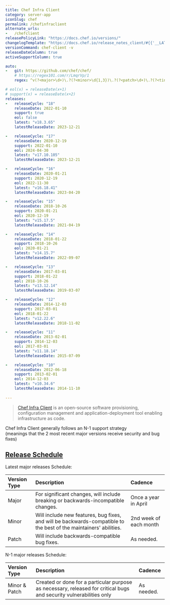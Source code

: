 ```yaml
---
title: Chef Infra Client
category: server-app
iconSlug: chef
permalink: /chefinfraclient
alternate_urls:
-   /chefclient
releasePolicyLink: "https://docs.chef.io/versions/"
changelogTemplate: "https://docs.chef.io/release_notes_client/#{{'__LATEST__'|replace:'v',''}}/"
versionCommand: chef-client -v
releaseDateColumn: true
activeSupportColumn: true

auto:
-   git: https://github.com/chef/chef/
    # https://regex101.com/r/LmqrVp/1
    regex: ^v(?<major>\d+)\.?(?<minor>\d{1,3})\.?(?<patch>\d+)\.?(?<tiny>\d+)?$

# eol(x) = releaseDate(x+1)
# support(x) = releaseDate(x+2)
releases:
-   releaseCycle: "18"
    releaseDate: 2022-01-10
    support: true
    eol: false
    latest: "v18.3.65"
    latestReleaseDate: 2023-12-21

-   releaseCycle: "17"
    releaseDate: 2020-12-19
    support: 2022-01-10
    eol: 2024-04-30
    latest: "v17.10.105"
    latestReleaseDate: 2023-12-21

-   releaseCycle: "16"
    releaseDate: 2020-01-21
    support: 2020-12-19
    eol: 2022-11-30
    latest: "v16.18.41"
    latestReleaseDate: 2023-04-20

-   releaseCycle: "15"
    releaseDate: 2018-10-26
    support: 2020-01-21
    eol: 2020-12-19
    latest: "v15.17.5"
    latestReleaseDate: 2021-04-19

-   releaseCycle: "14"
    releaseDate: 2018-01-22
    support: 2018-10-26
    eol: 2020-01-21
    latest: "v14.15.7"
    latestReleaseDate: 2022-09-07

-   releaseCycle: "13"
    releaseDate: 2017-03-01
    support: 2018-01-22
    eol: 2018-10-26
    latest: "v13.12.14"
    latestReleaseDate: 2019-03-07

-   releaseCycle: "12"
    releaseDate: 2014-12-03
    support: 2017-03-01
    eol: 2018-01-22
    latest: "v12.22.6"
    latestReleaseDate: 2018-11-02

-   releaseCycle: "11"
    releaseDate: 2013-02-01
    support: 2014-12-03
    eol: 2017-03-01
    latest: "v11.18.14"
    latestReleaseDate: 2015-07-09

-   releaseCycle: "10"
    releaseDate: 2012-06-18
    support: 2013-02-01
    eol: 2014-12-03
    latest: "v10.34.6"
    latestReleaseDate: 2014-11-10
    
---
```


> [Chef Infra Client](https://docs.chef.io/chef_client_overview/) is an open-source software provisioning, configuration
> management and application-deployment tool enabling infrastructure as code.

Chef Infra Client generally follows an N-1 support strategy  
(meanings that the 2 most recent major versions receive security and bug fixes)  

## [Release Schedule](https://github.com/chef/chef/blob/main/docs/dev/policy/release_and_support_schedule.md)
Latest major releases Schedule:

| Version Type | Description                                                                                                                                                     | Cadence                                                                                                             |
|:-------------|:----------------------------------------------------------------------------------------------------------------------------------------------------------------|:--------------------------------------------------------------------------------------------------------------------|
| Major        | For significant changes, will include breaking or backwards-incompatible changes.| Once a year in April |
| Minor        | Will include new features, bug fixes, and will be backwards-compatible to the best of the maintainers' abilities. | 2nd week of each month |
| Patch        | Will include backwards-compatible bug fixes. | As needed. |

N-1 major releases Schedule:

| Version Type | Description                                                                                                                                                     | Cadence                                                                                                             |
|:-------------|:----------------------------------------------------------------------------------------------------------------------------------------------------------------|:--------------------------------------------------------------------------------------------------------------------|
| Minor & Patch      | Created or done for a particular purpose as necessary, released for critical bugs and security vulnerabilities only | As needed. |
